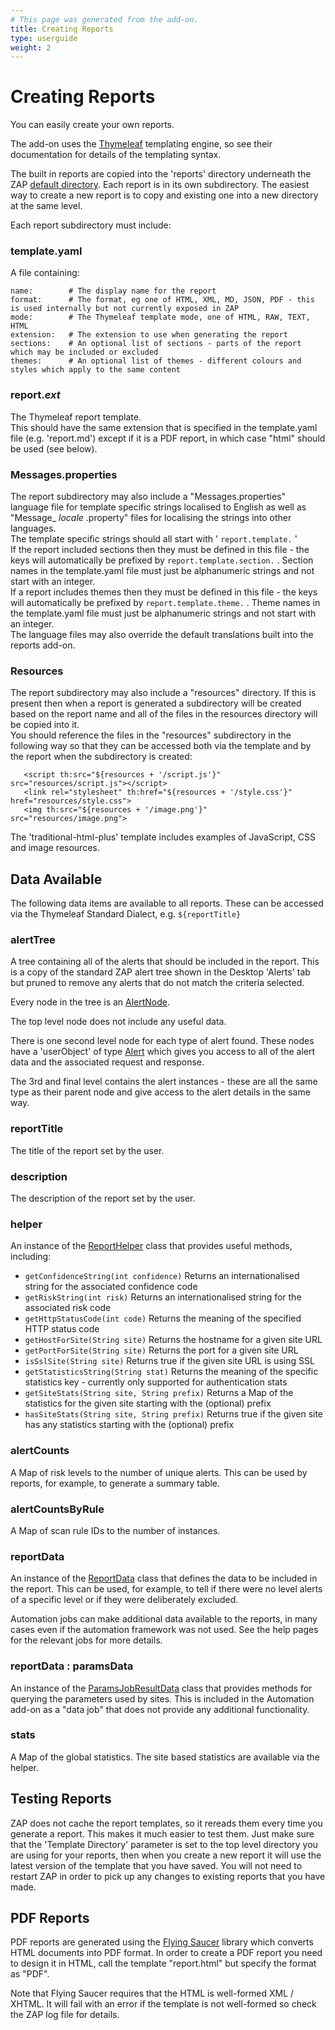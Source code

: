 ```yaml
---
# This page was generated from the add-on.
title: Creating Reports
type: userguide
weight: 2
---
```


# Creating Reports

You can easily create your own reports.

The add-on uses the [Thymeleaf](https://www.thymeleaf.org/)
templating engine, so see their documentation for details of the
templating syntax.

The built in reports are copied into the 'reports' directory
underneath the ZAP [default
directory](/faq/what-is-the-default-directory-that-zap-uses/). Each report is in its own subdirectory. The easiest way to
create a new report is to copy and existing one into a new directory
at the same level.

Each report subdirectory must include:

### template.yaml

A file containing:

```
name:        # The display name for the report
format:      # The format, eg one of HTML, XML, MD, JSON, PDF - this is used internally but not currently exposed in ZAP
mode:        # The Thymeleaf template mode, one of HTML, RAW, TEXT, HTML
extension:   # The extension to use when generating the report
sections:    # An optional list of sections - parts of the report which may be included or excluded
themes:      # An optional list of themes - different colours and styles which apply to the same content
```

### report._ext_

The Thymeleaf report template.  
This should have the same extension that is specified in the template.yaml file (e.g. 'report.md') except if it is a PDF report, in which case "html" should be used (see below).

### Messages.properties

The report subdirectory may also include a "Messages.properties" language file for template specific strings localised to English as well as "Message\_ _locale_ .property" files for localising the strings into other languages.  
The template specific strings should all start with ' `report.template.` '  
If the report included sections then they must be defined in this file - the keys will automatically be prefixed by `report.template.section.` . Section names in the template.yaml file must just be alphanumeric strings and not start with an integer.  
If a report includes themes then they must be defined in this file - the keys will automatically be prefixed by `report.template.theme.` . Theme names in the template.yaml file must just be alphanumeric strings and not start with an integer.  
The language files may also override the default translations built into the reports add-on.

### Resources

The report subdirectory may also include a "resources" directory. If this is present then when a report is generated a subdirectory will be created based on the report name and all of the files in the resources directory will be copied into it.  
You should reference the files in the "resources" subdirectory in the following way so that they can be accessed both via the template and by the report when the subdirectory is created:

```
   <script th:src="${resources + '/script.js'}" src="resources/script.js"></script>
   <link rel="stylesheet" th:href="${resources + '/style.css'}" href="resources/style.css">
   <img th:src="${resources + '/image.png'}" src="resources/image.png">
```

The 'traditional-html-plus' template includes examples of JavaScript, CSS and image resources.

## Data Available

The following data items are available to all reports. These can be accessed via the Thymeleaf Standard Dialect, e.g. `${reportTitle}`

### alertTree

A tree containing all of the alerts that should be included in the report. This is a copy of the standard ZAP alert tree shown in the Desktop 'Alerts' tab but pruned to remove any alerts that do not match the criteria selected.

Every node in the tree is an [AlertNode](https://javadoc.io/static/org.zaproxy/zap/2.10.0/org/zaproxy/zap/extension/alert/AlertNode.html).

The top level node does not include any useful data.

There is one second level node for each type of alert found. These
nodes have a 'userObject' of type [Alert](https://javadoc.io/static/org.zaproxy/zap/2.10.0/org/parosproxy/paros/core/scanner/Alert.html)
which gives you access to all of the alert data and the associated
request and response.

The 3rd and final level contains the alert instances - these are
all the same type as their parent node and give access to the alert
details in the same way.

### reportTitle

The title of the report set by the user.

### description

The description of the report set by the user.

### helper

An instance of the [ReportHelper](https://github.com/zaproxy/zap-extensions/tree/main/addOns/reports/src/main/java/org/zaproxy/addon/reports/ReportHelper.java) class that provides useful methods, including:

- `getConfidenceString(int confidence)` Returns an internationalised string for the associated confidence code
- `getRiskString(int risk)` Returns an internationalised string for the associated risk code
- `getHttpStatusCode(int code)` Returns the meaning of the specified HTTP status code
- `getHostForSite(String site)` Returns the hostname for a given site URL
- `getPortForSite(String site)` Returns the port for a given site URL
- `isSslSite(String site)` Returns true if the given site URL is using SSL
- `getStatisticsString(String stat)` Returns the meaning of the specific statistics key - currently only supported for authentication stats
- `getSiteStats(String site, String prefix)` Returns a Map of the statistics for the given site starting with the (optional) prefix
- `hasSiteStats(String site, String prefix)` Returns true if the given site has any statistics starting with the (optional) prefix

### alertCounts

A Map of risk levels to the number of unique alerts. This can be used by reports, for example, to generate a summary table.

### alertCountsByRule

A Map of scan rule IDs to the number of instances.

### reportData

An instance of the [ReportData](https://github.com/zaproxy/zap-extensions/tree/main/addOns/reports/src/main/java/org/zaproxy/addon/reports/ReportData.java) class that defines the data to be included in the report. This can be used, for example, to tell if there were no level alerts of a specific level or if they were deliberately excluded.

Automation jobs can make additional data available to the
reports, in many cases even if the automation framework was not used.
See the help pages for the relevant jobs for more details.

### reportData : paramsData

An instance of the [ParamsJobResultData](https://github.com/zaproxy/zap-extensions/tree/main/addOns/automation/src/main/java/org/zaproxy/addon/automation/jobs/ParamsJobResultData.java) class that provides methods for querying the parameters used by sites. This is included in the Automation add-on as a "data job" that does not provide any additional functionality.

### stats

A Map of the global statistics. The site based statistics are available via the helper.

## Testing Reports

ZAP does not cache the report templates, so it rereads them every time you generate a report. This makes it much easier to test them. Just make sure that the 'Template Directory' parameter is set to the top level directory you are using for your reports, then when you create a new report it will use the latest version of the template that you have saved. You will not need to restart ZAP in order to pick up any changes to existing reports that you have made.

## PDF Reports

PDF reports are generated using the [Flying
Saucer](https://github.com/flyingsaucerproject/flyingsaucer) library which converts HTML documents into PDF format. In order to create a PDF report you need to design it in HTML, call the template "report.html" but specify the format as "PDF".

Note that Flying Saucer requires that the HTML is well-formed
XML / XHTML. It will fail with an error if the template is not
well-formed so check the ZAP log file for details.
